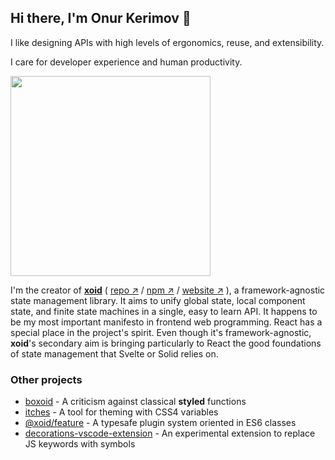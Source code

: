 ## Hi there, I'm Onur Kerimov 👋

I like designing APIs with high levels of ergonomics, reuse, and extensibility. 

I care for developer experience and human productivity.

<a href="https://xoid.dev">
  <img width="320" src="https://raw.githubusercontent.com/onurkerimov/xoid/master/assets/logo-full.svg" />
</a>
  
I'm the creator of [**xoid**](https://github.com/onurkerimov/xoid) ( [repo ↗︎](https://github.com/onurkerimov/xoid) / [npm ↗︎](https://www.npmjs.com/package/xoid) / [website ↗︎](https://xoid.dev) ), a framework-agnostic state management library. It aims to unify global state, local component state, and finite state machines in a single, easy to learn API. It happens to be my most important manifesto in frontend web programming. React has a special place in the project's spirit. Even though it's framework-agnostic, **xoid**'s secondary aim is bringing particularly to React the good foundations of state management that Svelte or Solid relies on.

### Other projects
- [boxoid](https://github.com/onurkerimov/boxoid) - A criticism against classical **styled** functions
- [itches](https://github.com/onurkerimov/itches) - A tool for theming with CSS4 variables
- [@xoid/feature](https://www.npmjs.com/package/@xoid/feature) - A typesafe plugin system oriented in ES6 classes
- [decorations-vscode-extension](https://github.com/onurkerimov/decorations-vscode-extension) - An experimental extension to replace JS keywords with symbols
